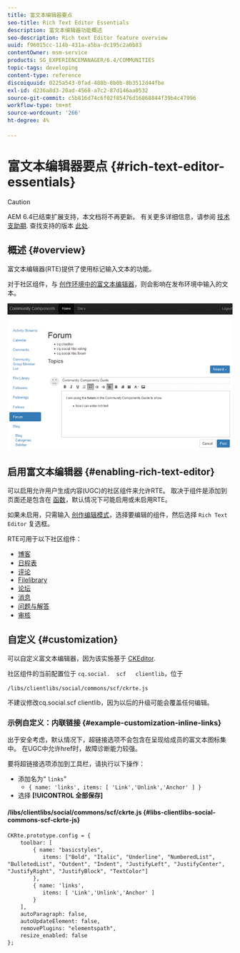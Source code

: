 ```yaml
---
title: 富文本编辑器要点
seo-title: Rich Text Editor Essentials
description: 富文本编辑器功能概述
seo-description: Rich text Editor feature overview
uuid: f96015cc-114b-431a-a5ba-dc195c2a0b83
contentOwner: msm-service
products: SG_EXPERIENCEMANAGER/6.4/COMMUNITIES
topic-tags: developing
content-type: reference
discoiquuid: 0225a543-0fad-488b-8b0b-8b3512d44fbe
exl-id: d236a8d3-20ad-4568-a7c2-87d146aa0532
source-git-commit: c5b816d74c6f02f85476d16868844f39b4c47996
workflow-type: tm+mt
source-wordcount: '266'
ht-degree: 4%

---
```


# 富文本编辑器要点 {#rich-text-editor-essentials}

>[!CAUTION]
>
>AEM 6.4已结束扩展支持，本文档将不再更新。 有关更多详细信息，请参阅 [技术支助期](https://helpx.adobe.com/cn/support/programs/eol-matrix.html). 查找支持的版本 [此处](https://experienceleague.adobe.com/docs/).

## 概述 {#overview}

富文本编辑器(RTE)提供了使用标记输入文本的功能。

对于社区组件，与 [创作环境中的富文本编辑器](../../help/sites-authoring/rich-text-editor.md)，则会影响在发布环境中输入的文本。

![chlimage_1-410](assets/chlimage_1-410.png)

## 启用富文本编辑器 {#enabling-rich-text-editor}

可以启用允许用户生成内容(UGC)的社区组件来允许RTE。 取决于组件是添加到页面还是包含在 [函数](functions.md)，默认情况下可能启用或未启用RTE。

如果未启用，只需输入 [创作编辑模式](sites-console.md#authoring-site-content)，选择要编辑的组件，然后选择 `Rich Text Editor` 复选框。

RTE可用于以下社区组件：

* [博客](blog-feature.md)
* [日程表](calendar.md)
* [评论](comments.md)
* [Filelibrary](file-library.md)
* [论坛](forum.md)
* [消息](configure-messaging.md)
* [问题与解答](working-with-qna.md)
* [审核](reviews.md)

## 自定义 {#customization}

可以自定义富文本编辑器，因为该实施基于 [CKEditor](https://www.ckeditor.com/).

社区组件的当前配置位于 `cq.social.  scf   clientlib`，位于

`/libs/clientlibs/social/commons/scf/ckrte.js`

不建议修改cq.social.scf clientlib，因为以后的升级可能会覆盖任何编辑。

### 示例自定义：内联链接 {#example-customization-inline-links}

出于安全考虑，默认情况下，超链接选项不会包含在呈现给成员的富文本图标集中。 在UGC中允许href时，故障诊断能力较强。

要将超链接选项添加到工具栏，请执行以下操作：

* 添加名为“ `links`&quot;
   * `{ name: 'links', items: [ 'Link','Unlink','Anchor' ] }`
* 选择 **[!UICONTROL 全部保存]**

#### /libs/clientlibs/social/commons/scf/ckrte.js {#libs-clientlibs-social-commons-scf-ckrte-js}

```
CKRte.prototype.config = {
    toolbar: [
        { name: "basicstyles",
           items: ["Bold", "Italic", "Underline", "NumberedList", "BulletedList", "Outdent", "Indent", "JustifyLeft", "JustifyCenter", "JustifyRight", "JustifyBlock", "TextColor"]
        },
        { name: 'links', 
           items: [ 'Link','Unlink','Anchor' ] 
        }
    ],
    autoParagraph: false,
    autoUpdateElement: false,
    removePlugins: "elementspath",
    resize_enabled: false
};
```
